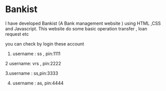 # Bankist
I have developed Bankist (A Bank management website ) using HTML ,CSS and Javascript.
This website do some basic operation transfer , loan request etc

you can check by login these account

1. username : ss , pin:1111

2 username: vrs , pin:2222

3.username : ss,pin:3333

4. username : as, pin:4444
